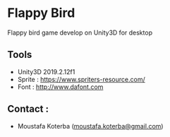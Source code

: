 # Flappy Bird

Flappy bird game develop on Unity3D for desktop

## Tools
- Unity3D 2019.2.12f1
- Sprite : https://www.spriters-resource.com/
- Font : http://www.dafont.com

## Contact :
- Moustafa Koterba (moustafa.koterba@gmail.com)